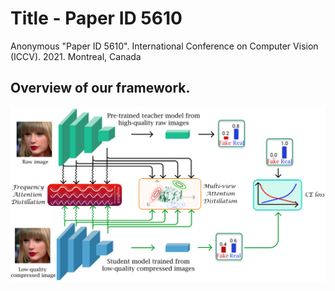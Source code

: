 # Title - Paper ID 5610
Anonymous "Paper ID 5610".  International Conference on Computer Vision (ICCV). 2021. Montreal, Canada

## Overview of our framework.
<img src='./images/overall_pineline.png' width=1000>
